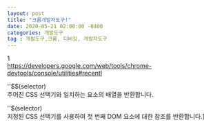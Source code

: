 ```yaml
---
layout: post
title: "크롬개발자도구!"
date: 2020-05-21 02:00:00 -0400
categories: 개발도구
tag : 개발도구,크롬, 디버깅, 개발자도구
---
```


1  
https://developers.google.com/web/tools/chrome-devtools/console/utilities#recentI

  ''$$(selector)     
 주어진 CSS 선택기와 일치하는 요소의 배열을 반환합니다.

  ''$(selector)   
지정된 CSS 선택기를 사용하여 첫 번째 DOM 요소에 대한 참조를 반환합니다.] 
 